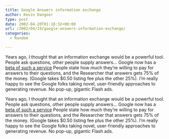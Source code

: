 ```yaml
---
title: Google Answers information exchange
author: Kevin Dangoor
type: post
date: 2002-04-20T01:18:32+00:00
url: /2002/04/19/google-answers-information-exchange/
categories:
  - Random

---
```

Years ago, I thought that an information exchange would be a powerful tool. People ask questions, other people supply answers&#8230; Google now has a [beta of such a service][1] People state how much they&#8217;re willing to pay for answers to their questions, and the Researcher that answers gets 75% of the money. (Google takes $0.50 listing fee plus the other 25%). I&#8217;m really happy to see the Google folks taking novel, user-friendly approaches to generating revenue. No pop-up, gigantic Flash ads.
  
<!--more-->


  
Years ago, I thought that an information exchange would be a powerful tool. People ask questions, other people supply answers&#8230; Google now has a [beta of such a service][1] People state how much they&#8217;re willing to pay for answers to their questions, and the Researcher that answers gets 75% of the money. (Google takes $0.50 listing fee plus the other 25%). I&#8217;m really happy to see the Google folks taking novel, user-friendly approaches to generating revenue. No pop-up, gigantic Flash ads.

 [1]: http://answers.google.com